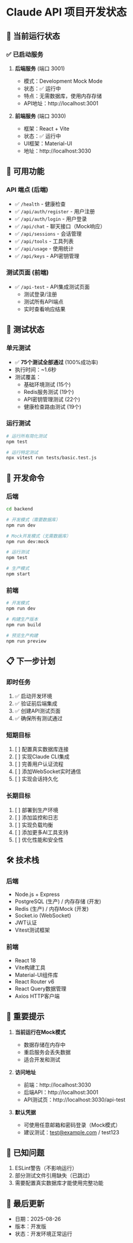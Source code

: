 # Claude API 项目开发状态

## 🚀 当前运行状态

### ✅ 已启动服务

1. **后端服务** (端口 3001)
   - 模式：Development Mock Mode
   - 状态：✅ 运行中
   - 特点：无需数据库，使用内存存储
   - API地址：http://localhost:3001

2. **前端服务** (端口 3030)
   - 框架：React + Vite
   - 状态：✅ 运行中
   - UI框架：Material-UI
   - 地址：http://localhost:3030

## 📝 可用功能

### API 端点 (后端)
- ✅ `/health` - 健康检查
- ✅ `/api/auth/register` - 用户注册
- ✅ `/api/auth/login` - 用户登录
- ✅ `/api/chat` - 聊天接口（Mock响应）
- ✅ `/api/sessions` - 会话管理
- ✅ `/api/tools` - 工具列表
- ✅ `/api/usage` - 使用统计
- ✅ `/api/keys` - API密钥管理

### 测试页面 (前端)
- ✅ `/api-test` - API集成测试页面
  - 测试登录/注册
  - 测试所有API端点
  - 实时查看响应结果

## 🧪 测试状态

### 单元测试
- ✅ **75个测试全部通过** (100%成功率)
- 执行时间：~1.6秒
- 测试覆盖：
  - 基础环境测试 (15个)
  - Redis服务测试 (19个)
  - API密钥管理测试 (22个)
  - 健康检查路由测试 (19个)

### 运行测试
```bash
# 运行所有简化测试
npm test

# 运行特定测试
npx vitest run tests/basic.test.js
```

## 🔧 开发命令

### 后端
```bash
cd backend

# 开发模式（需要数据库）
npm run dev

# Mock开发模式（无需数据库）
npm run dev:mock

# 运行测试
npm test

# 生产模式
npm start
```

### 前端
```bash
# 开发模式
npm run dev

# 构建生产版本
npm run build

# 预览生产构建
npm run preview
```

## 📋 下一步计划

### 即时任务
1. ✅ 启动开发环境
2. ✅ 验证前后端集成
3. ✅ 创建API测试页面
4. ✅ 确保所有测试通过

### 短期目标
1. [ ] 配置真实数据库连接
2. [ ] 实现Claude CLI集成
3. [ ] 完善用户认证流程
4. [ ] 添加WebSocket实时通信
5. [ ] 实现会话持久化

### 长期目标
1. [ ] 部署到生产环境
2. [ ] 添加监控和日志
3. [ ] 实现负载均衡
4. [ ] 添加更多AI工具支持
5. [ ] 优化性能和安全性

## 🛠️ 技术栈

### 后端
- Node.js + Express
- PostgreSQL (生产) / 内存存储 (开发)
- Redis (生产) / 内存Mock (开发)
- Socket.io (WebSocket)
- JWT认证
- Vitest测试框架

### 前端
- React 18
- Vite构建工具
- Material-UI组件库
- React Router v6
- React Query数据管理
- Axios HTTP客户端

## 📌 重要提示

1. **当前运行在Mock模式**
   - 数据存储在内存中
   - 重启服务会丢失数据
   - 适合开发和测试

2. **访问地址**
   - 前端：http://localhost:3030
   - 后端API：http://localhost:3001
   - API测试页：http://localhost:3030/api-test

3. **默认凭据**
   - 可使用任意邮箱和密码登录（Mock模式）
   - 建议测试：test@example.com / test123

## 🐛 已知问题

1. ESLint警告（不影响运行）
2. 部分测试文件引用缺失（已跳过）
3. 需要配置真实数据库才能使用完整功能

## 📅 最后更新

- 日期：2025-08-26
- 版本：开发版
- 状态：开发环境正常运行